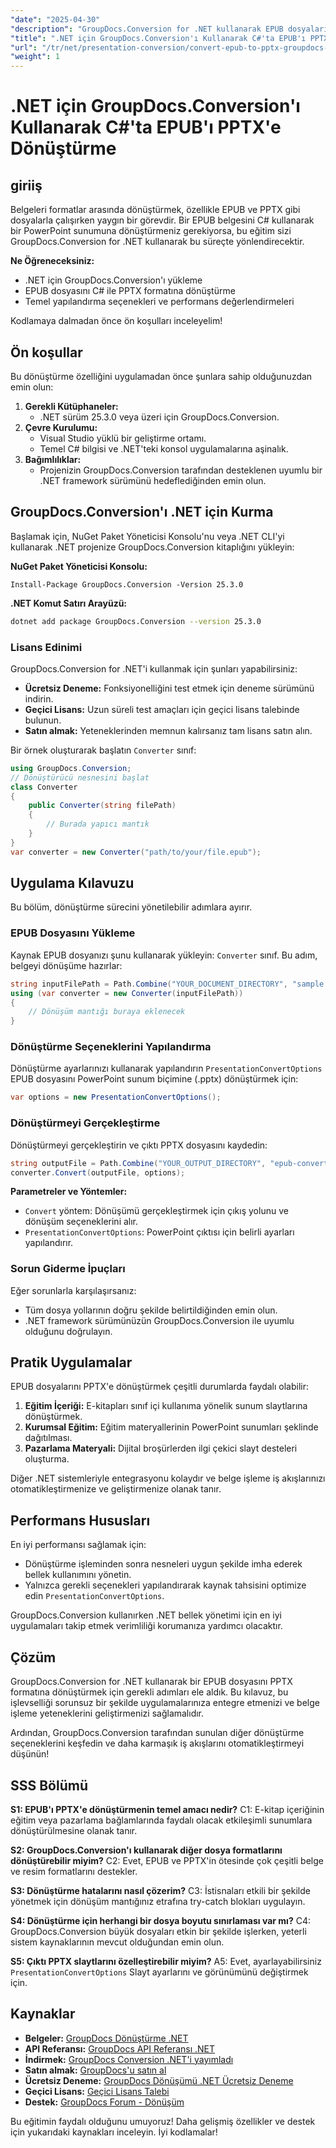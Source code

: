 ```yaml
---
"date": "2025-04-30"
"description": "GroupDocs.Conversion for .NET kullanarak EPUB dosyalarını sorunsuz bir şekilde PowerPoint sunumlarına nasıl dönüştüreceğinizi öğrenin. Belge işleme iş akışlarınızı geliştirmek için bu adım adım kılavuzu izleyin."
"title": ".NET için GroupDocs.Conversion'ı Kullanarak C#'ta EPUB'ı PPTX'e Dönüştürme"
"url": "/tr/net/presentation-conversion/convert-epub-to-pptx-groupdocs-conversion-net/"
"weight": 1
---
```


# .NET için GroupDocs.Conversion'ı Kullanarak C#'ta EPUB'ı PPTX'e Dönüştürme

## giriiş

Belgeleri formatlar arasında dönüştürmek, özellikle EPUB ve PPTX gibi dosyalarla çalışırken yaygın bir görevdir. Bir EPUB belgesini C# kullanarak bir PowerPoint sunumuna dönüştürmeniz gerekiyorsa, bu eğitim sizi GroupDocs.Conversion for .NET kullanarak bu süreçte yönlendirecektir.

**Ne Öğreneceksiniz:**
- .NET için GroupDocs.Conversion'ı yükleme
- EPUB dosyasını C# ile PPTX formatına dönüştürme
- Temel yapılandırma seçenekleri ve performans değerlendirmeleri

Kodlamaya dalmadan önce ön koşulları inceleyelim!

## Ön koşullar

Bu dönüştürme özelliğini uygulamadan önce şunlara sahip olduğunuzdan emin olun:
1. **Gerekli Kütüphaneler:**
   - .NET sürüm 25.3.0 veya üzeri için GroupDocs.Conversion.
2. **Çevre Kurulumu:**
   - Visual Studio yüklü bir geliştirme ortamı.
   - Temel C# bilgisi ve .NET'teki konsol uygulamalarına aşinalık.
3. **Bağımlılıklar:**
   - Projenizin GroupDocs.Conversion tarafından desteklenen uyumlu bir .NET framework sürümünü hedeflediğinden emin olun.

## GroupDocs.Conversion'ı .NET için Kurma

Başlamak için, NuGet Paket Yöneticisi Konsolu'nu veya .NET CLI'yi kullanarak .NET projenize GroupDocs.Conversion kitaplığını yükleyin:

**NuGet Paket Yöneticisi Konsolu:**
```shell
Install-Package GroupDocs.Conversion -Version 25.3.0
```

**.NET Komut Satırı Arayüzü:**
```bash
dotnet add package GroupDocs.Conversion --version 25.3.0
```

### Lisans Edinimi

GroupDocs.Conversion for .NET'i kullanmak için şunları yapabilirsiniz:
- **Ücretsiz Deneme:** Fonksiyonelliğini test etmek için deneme sürümünü indirin.
- **Geçici Lisans:** Uzun süreli test amaçları için geçici lisans talebinde bulunun.
- **Satın almak:** Yeteneklerinden memnun kalırsanız tam lisans satın alın.

Bir örnek oluşturarak başlatın `Converter` sınıf:
```csharp
using GroupDocs.Conversion;
// Dönüştürücü nesnesini başlat
class Converter
{
    public Converter(string filePath)
    {
        // Burada yapıcı mantık
    }
}
var converter = new Converter("path/to/your/file.epub");
```

## Uygulama Kılavuzu

Bu bölüm, dönüştürme sürecini yönetilebilir adımlara ayırır.

### EPUB Dosyasını Yükleme

Kaynak EPUB dosyanızı şunu kullanarak yükleyin: `Converter` sınıf. Bu adım, belgeyi dönüşüme hazırlar:
```csharp
string inputFilePath = Path.Combine("YOUR_DOCUMENT_DIRECTORY", "sample.epub");
using (var converter = new Converter(inputFilePath))
{
    // Dönüşüm mantığı buraya eklenecek
}
```

### Dönüştürme Seçeneklerini Yapılandırma

Dönüştürme ayarlarınızı kullanarak yapılandırın `PresentationConvertOptions` EPUB dosyasını PowerPoint sunum biçimine (.pptx) dönüştürmek için:
```csharp
var options = new PresentationConvertOptions();
```

### Dönüştürmeyi Gerçekleştirme

Dönüştürmeyi gerçekleştirin ve çıktı PPTX dosyasını kaydedin:
```csharp
string outputFile = Path.Combine("YOUR_OUTPUT_DIRECTORY", "epub-converted-to.pptx");
converter.Convert(outputFile, options);
```

**Parametreler ve Yöntemler:**
- `Convert` yöntem: Dönüşümü gerçekleştirmek için çıkış yolunu ve dönüşüm seçeneklerini alır.
- `PresentationConvertOptions`: PowerPoint çıktısı için belirli ayarları yapılandırır.

### Sorun Giderme İpuçları

Eğer sorunlarla karşılaşırsanız:
- Tüm dosya yollarının doğru şekilde belirtildiğinden emin olun.
- .NET framework sürümünüzün GroupDocs.Conversion ile uyumlu olduğunu doğrulayın.

## Pratik Uygulamalar

EPUB dosyalarını PPTX'e dönüştürmek çeşitli durumlarda faydalı olabilir:
1. **Eğitim İçeriği:** E-kitapları sınıf içi kullanıma yönelik sunum slaytlarına dönüştürmek.
2. **Kurumsal Eğitim:** Eğitim materyallerinin PowerPoint sunumları şeklinde dağıtılması.
3. **Pazarlama Materyali:** Dijital broşürlerden ilgi çekici slayt desteleri oluşturma.

Diğer .NET sistemleriyle entegrasyonu kolaydır ve belge işleme iş akışlarınızı otomatikleştirmenize ve geliştirmenize olanak tanır.

## Performans Hususları

En iyi performansı sağlamak için:
- Dönüştürme işleminden sonra nesneleri uygun şekilde imha ederek bellek kullanımını yönetin.
- Yalnızca gerekli seçenekleri yapılandırarak kaynak tahsisini optimize edin `PresentationConvertOptions`.

GroupDocs.Conversion kullanırken .NET bellek yönetimi için en iyi uygulamaları takip etmek verimliliği korumanıza yardımcı olacaktır.

## Çözüm

GroupDocs.Conversion for .NET kullanarak bir EPUB dosyasını PPTX formatına dönüştürmek için gerekli adımları ele aldık. Bu kılavuz, bu işlevselliği sorunsuz bir şekilde uygulamalarınıza entegre etmenizi ve belge işleme yeteneklerini geliştirmenizi sağlamalıdır.

Ardından, GroupDocs.Conversion tarafından sunulan diğer dönüştürme seçeneklerini keşfedin ve daha karmaşık iş akışlarını otomatikleştirmeyi düşünün!

## SSS Bölümü

**S1: EPUB'ı PPTX'e dönüştürmenin temel amacı nedir?**
C1: E-kitap içeriğinin eğitim veya pazarlama bağlamlarında faydalı olacak etkileşimli sunumlara dönüştürülmesine olanak tanır.

**S2: GroupDocs.Conversion'ı kullanarak diğer dosya formatlarını dönüştürebilir miyim?**
C2: Evet, EPUB ve PPTX'in ötesinde çok çeşitli belge ve resim formatlarını destekler.

**S3: Dönüştürme hatalarını nasıl çözerim?**
C3: İstisnaları etkili bir şekilde yönetmek için dönüşüm mantığınız etrafına try-catch blokları uygulayın.

**S4: Dönüştürme için herhangi bir dosya boyutu sınırlaması var mı?**
C4: GroupDocs.Conversion büyük dosyaları etkin bir şekilde işlerken, yeterli sistem kaynaklarının mevcut olduğundan emin olun.

**S5: Çıktı PPTX slaytlarını özelleştirebilir miyim?**
A5: Evet, ayarlayabilirsiniz `PresentationConvertOptions` Slayt ayarlarını ve görünümünü değiştirmek için.

## Kaynaklar
- **Belgeler:** [GroupDocs Dönüştürme .NET](https://docs.groupdocs.com/conversion/net/)
- **API Referansı:** [GroupDocs API Referansı .NET](https://reference.groupdocs.com/conversion/net/)
- **İndirmek:** [GroupDocs Conversion .NET'i yayımladı](https://releases.groupdocs.com/conversion/net/)
- **Satın almak:** [GroupDocs'u satın al](https://purchase.groupdocs.com/buy)
- **Ücretsiz Deneme:** [GroupDocs Dönüşümü .NET Ücretsiz Deneme](https://releases.groupdocs.com/conversion/net/)
- **Geçici Lisans:** [Geçici Lisans Talebi](https://purchase.groupdocs.com/temporary-license/)
- **Destek:** [GroupDocs Forum - Dönüşüm](https://forum.groupdocs.com/c/conversion/10)

Bu eğitimin faydalı olduğunu umuyoruz! Daha gelişmiş özellikler ve destek için yukarıdaki kaynakları inceleyin. İyi kodlamalar!